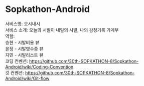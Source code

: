 # Sopkathon-Android
서비스명: 오시내시<br>
서비스 소개: 오늘의 시발이 내일의 시발, 나의 감정기록 가계부<br>
역할: <br>
승현 - 시발비용 뷰<br>
윤정 - 시발영수증 뷰<br>
지민 - 시발리스트 뷰<br>
코딩 컨벤션: https://github.com/30th-SOPKATHON-8/Sopkathon-Android/wiki/Coding-Convention<br>
깃 컨벤션: https://github.com/30th-SOPKATHON-8/Sopkathon-Android/wiki/Git-flow
